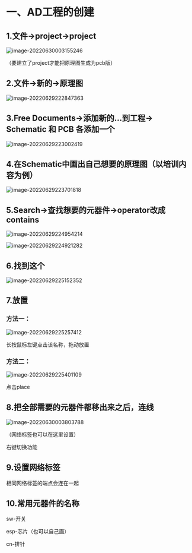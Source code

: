 # 一、AD工程的创建

## 1.文件->project->project

![image-20220630003155246](C:\Users\。。。\AppData\Roaming\Typora\typora-user-images\image-20220630003155246.png)

（要建立了project才能把原理图生成为pcb版）

## 2.文件->新的->原理图

![image-20220629222847363](C:\Users\。。。\AppData\Roaming\Typora\typora-user-images\image-20220629222847363.png)

## 3.Free Documents->添加新的...到工程-> Schematic 和 PCB 各添加一个

![image-20220629223002419](C:\Users\。。。\AppData\Roaming\Typora\typora-user-images\image-20220629223002419.png)

## 4.在Schematic中画出自己想要的原理图（以培训内容为例）

![image-20220629223701818](C:\Users\。。。\AppData\Roaming\Typora\typora-user-images\image-20220629223701818.png)

## 5.Search->查找想要的元器件->operator改成contains

![image-20220629224954214](C:\Users\。。。\AppData\Roaming\Typora\typora-user-images\image-20220629224954214.png)

![image-20220629224921282](C:\Users\。。。\AppData\Roaming\Typora\typora-user-images\image-20220629224921282.png)

## 6.找到这个

![image-20220629225152352](C:\Users\。。。\AppData\Roaming\Typora\typora-user-images\image-20220629225152352.png)

## 7.放置

### 方法一：

![image-20220629225257412](C:\Users\。。。\AppData\Roaming\Typora\typora-user-images\image-20220629225257412.png)

长按鼠标左键点击该名称，拖动放置

### 方法二：

![image-20220629225401109](C:\Users\。。。\AppData\Roaming\Typora\typora-user-images\image-20220629225401109.png)

点击place

## 8.把全部需要的元器件都移出来之后，连线

![image-20220630003803788](C:\Users\。。。\AppData\Roaming\Typora\typora-user-images\image-20220630003803788.png)

（网络标签也可以在这里设置）

右键切换功能

## 9.设置网络标签

相同网络标签的端点会连在一起

## 10.常用元器件的名称

sw-开关

esp-芯片（也可以自己画）

cn-排针

